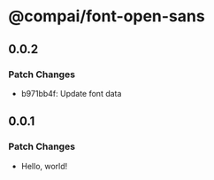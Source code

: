 # @compai/font-open-sans

## 0.0.2

### Patch Changes

- b971bb4f: Update font data

## 0.0.1

### Patch Changes

- Hello, world!
